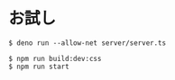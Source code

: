 # お試し

```
$ deno run --allow-net server/server.ts
```

```
$ npm run build:dev:css
$ npm run start
```
